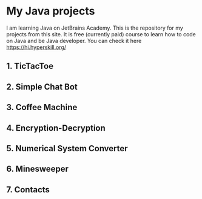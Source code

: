 # My Java projects
I am learning Java on JetBrains Academy. This is the repository for my projects from this site. It is free (currently paid) course to learn how to code on Java and be Java developer. You can check it here https://hi.hyperskill.org/
## 1. TicTacToe
## 2. Simple Chat Bot
## 3. Coffee Machine
## 4. Encryption-Decryption
## 5. Numerical System Converter
## 6. Minesweeper
## 7. Contacts
